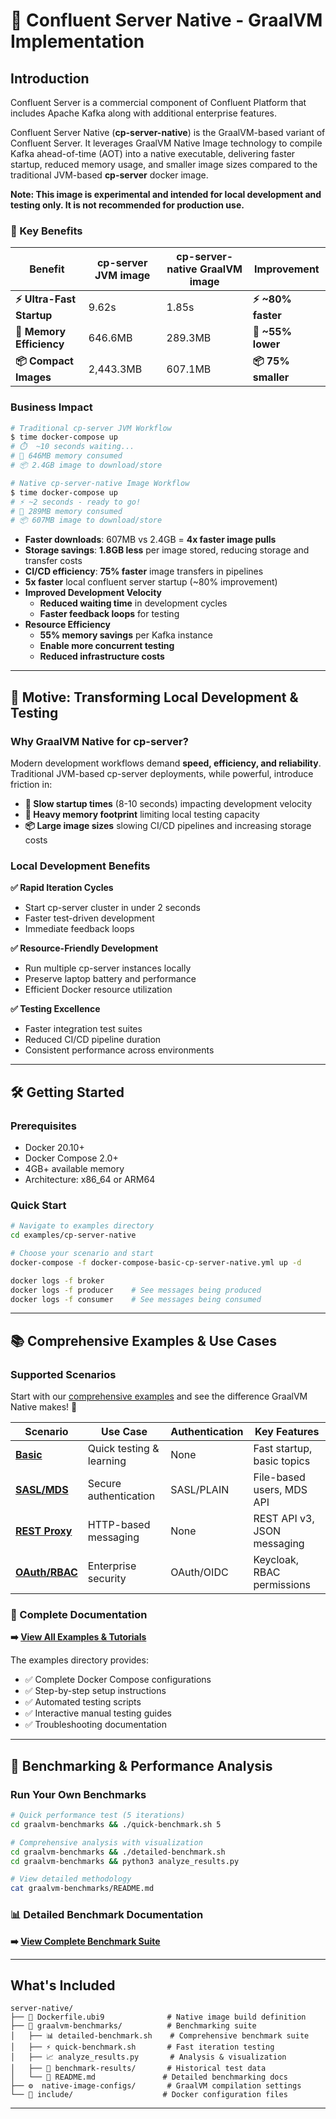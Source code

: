# 🚀 Confluent Server Native - GraalVM Implementation

## Introduction

Confluent Server is a commercial component of Confluent Platform that includes Apache Kafka along with additional enterprise features.

Confluent Server Native (**cp-server-native**) is the GraalVM-based variant of Confluent Server. It leverages GraalVM Native Image technology to compile Kafka ahead-of-time (AOT) into a native executable, delivering faster startup, reduced memory usage, and smaller image sizes compared to the traditional JVM-based **cp-server** docker image.

**Note: This image is experimental and intended for local development and testing only. It is not recommended for production use.**

### 🎯 Key Benefits

| Benefit | cp-server JVM image | cp-server-native GraalVM image | Improvement |
|--------|-----|--------|-------------|
| **⚡ Ultra-Fast Startup** | 9.62s | 1.85s | **⚡ ~80% faster** |
| **💾 Memory Efficiency** | 646.6MB | 289.3MB | **💾 ~55% lower** |
| **📦 Compact Images** | 2,443.3MB | 607.1MB | **📦 75% smaller** |

### **Business Impact**

```bash
# Traditional cp-server JVM Workflow
$ time docker-compose up
# ⏱️  ~10 seconds waiting...
# 💾 646MB memory consumed
# 📦 2.4GB image to download/store

# Native cp-server-native Image Workflow  
$ time docker-compose up
# ⚡ ~2 seconds - ready to go!
# 💾 289MB memory consumed  
# 📦 607MB image to download/store
```

- **Faster downloads**: 607MB vs 2.4GB = **4x faster image pulls**
- **Storage savings**: **1.8GB less** per image stored, reducing storage and transfer costs
- **CI/CD efficiency**: **75% faster** image transfers in pipelines
- **5x faster** local confluent server startup (~80% improvement)
- **Improved Development Velocity**
    - **Reduced waiting time** in development cycles  
    - **Faster feedback loops** for testing
- **Resource Efficiency**
    - **55% memory savings** per Kafka instance
    - **Enable more concurrent testing**
    - **Reduced infrastructure costs**



---

## 🎯 Motive: Transforming Local Development & Testing

### **Why GraalVM Native for cp-server?**

Modern development workflows demand **speed, efficiency, and reliability**. Traditional JVM-based cp-server deployments, while powerful, introduce friction in:

- **🐌 Slow startup times** (8-10 seconds) impacting development velocity
- **🐘 Heavy memory footprint** limiting local testing capacity
- **📦 Large image sizes** slowing CI/CD pipelines and increasing storage costs

### **Local Development Benefits**

**✅ Rapid Iteration Cycles**
- Start cp-server cluster in under 2 seconds
- Faster test-driven development
- Immediate feedback loops

**✅ Resource-Friendly Development**
- Run multiple cp-server instances locally
- Preserve laptop battery and performance
- Efficient Docker resource utilization

**✅ Testing Excellence**
- Faster integration test suites
- Reduced CI/CD pipeline duration
- Consistent performance across environments

---

## 🛠️ Getting Started

### **Prerequisites**
- Docker 20.10+
- Docker Compose 2.0+
- 4GB+ available memory
- Architecture: x86_64 or ARM64

### **Quick Start**
```bash
# Navigate to examples directory
cd examples/cp-server-native

# Choose your scenario and start
docker-compose -f docker-compose-basic-cp-server-native.yml up -d

docker logs -f broker
docker logs -f producer    # See messages being produced
docker logs -f consumer    # See messages being consumed
```

---

## 📚 Comprehensive Examples & Use Cases

### **Supported Scenarios** 

Start with our [comprehensive examples](../examples/cp-server-native/README.md) and see the difference GraalVM Native makes! 🚀

| Scenario | Use Case | Authentication | Key Features |
|----------|----------|---------------|--------------|
| **[Basic](../examples/cp-server-native/README-basic.md)** | Quick testing & learning | None | Fast startup, basic topics |
| **[SASL/MDS](../examples/cp-server-native/README-mds.md)** | Secure authentication | SASL/PLAIN | File-based users, MDS API |
| **[REST Proxy](../examples/cp-server-native/README-erp.md)** | HTTP-based messaging | None | REST API v3, JSON messaging |
| **[OAuth/RBAC](../examples/cp-server-native/README-oauth.md)** | Enterprise security | OAuth/OIDC | Keycloak, RBAC permissions |

### **📖 Complete Documentation**

**➡️ [View All Examples & Tutorials](../examples/cp-server-native/README.md)**

The examples directory provides:
- ✅ Complete Docker Compose configurations
- ✅ Step-by-step setup instructions  
- ✅ Automated testing scripts
- ✅ Interactive manual testing guides
- ✅ Troubleshooting documentation

---

## 🔬 Benchmarking & Performance Analysis

### **Run Your Own Benchmarks**

```bash
# Quick performance test (5 iterations)
cd graalvm-benchmarks && ./quick-benchmark.sh 5

# Comprehensive analysis with visualization  
cd graalvm-benchmarks && ./detailed-benchmark.sh
cd graalvm-benchmarks && python3 analyze_results.py

# View detailed methodology
cat graalvm-benchmarks/README.md
```

### **📊 Detailed Benchmark Documentation**

**➡️ [View Complete Benchmark Suite](graalvm-benchmarks/README.md)**

---

## **What's Included**

```
server-native/
├── 🐳 Dockerfile.ubi9              # Native image build definition
├── 📁 graalvm-benchmarks/          # Benchmarking suite
│   ├── 📊 detailed-benchmark.sh    # Comprehensive benchmark suite  
│   ├── ⚡ quick-benchmark.sh       # Fast iteration testing
│   ├── 📈 analyze_results.py       # Analysis & visualization
│   ├── 📁 benchmark-results/       # Historical test data
│   └── 📖 README.md               # Detailed benchmarking docs
├── ⚙️  native-image-configs/       # GraalVM compilation settings
└── 📁 include/                    # Docker configuration files
```

---

